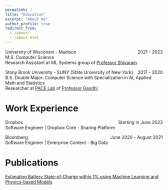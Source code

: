 ```yaml
---
permalink: /
title: "Education"
excerpt: "About me"
author_profile: true
redirect_from: 
  - /about/
  - /about.html
---
```


<p style="text-align:left;">
    University of Wisconsin - Madison
    <span style="float:right;">
        2021 - 2023
    </span>
    <br/>M.S. Computer Science
    <br/> Research Assistant at ML Systems group of <a href="https://shivaram.org/">Professor Shivaram</a>
</p>

<p style="text-align:left;">
    Stony Brook University - SUNY (State University of New York)
    <span style="float:right;">
        2017 - 2020
    </span>
    <br/>B.S. Double Major: Computer Science with Specialization in AI, Applied Math and Statistics
    <br/> Researcher at <a href="https://www.pace.cs.stonybrook.edu/">PACE Lab</a> of <a href="https://www3.cs.stonybrook.edu/~anshul/">Professor Gandhi</a>
</p>

Work Experience
======

<p style="text-align:left;">
    Dropbox
    <span style="float:right;">
        Starting in June 2023
    </span>
    <br/>Software Engineer | Dropbox Core - Sharing Platform
</p>

<p style="text-align:left;">
    Bloomberg
    <span style="float:right;">
        June 2020 - August 2021
    </span>
    <br/>Software Engineer | Enterprise Content - Big Data
</p>

Publications
======

[Estimating Battery State-of-Charge within 1% using Machine Learning and Physics-based Models](https://www.sae.org/publications/technical-papers/content/2023-01-0522/)
